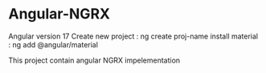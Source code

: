 # Angular-NGRX
Angular version 17
Create new project : ng create proj-name
install material : ng add @angular/material

This project contain angular NGRX impelementation
